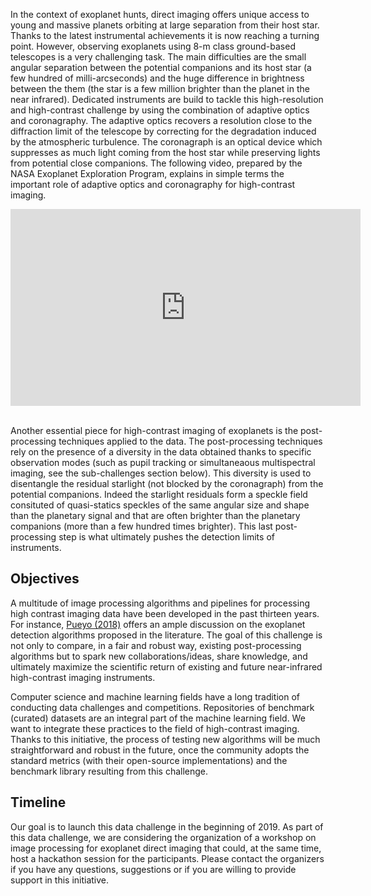 In the context of exoplanet hunts, direct imaging offers unique access to young and massive planets orbiting at large separation from their host star. Thanks to the latest instrumental achievements it is now reaching a turning point. However, observing exoplanets using 8-m class ground-based telescopes is a very challenging task. The main difficulties are the small angular separation between the potential companions and its host star (a few hundred of milli-arcseconds) and the huge difference in brightness between the them (the star is a few million brighter than the planet in the near infrared). Dedicated instruments are build to tackle this high-resolution and high-contrast challenge by using the combination of adaptive optics and coronagraphy. The adaptive optics recovers a resolution close to the diffraction limit of the telescope by correcting for the degradation induced by the atmospheric turbulence. The coronagraph is an optical device which suppresses as much light coming from the host star while preserving lights from potential close companions. The following video, prepared by the NASA Exoplanet Exploration Program, explains in simple terms the important role of adaptive optics and coronagraphy for high-contrast imaging.  

<iframe width="560" height="315" src="https://www.youtube.com/embed/SpzeS7KBGkw?rel=0" frameborder="0" allow="autoplay; encrypted-media" allowfullscreen></iframe>
<br><br>

Another essential piece for high-contrast imaging of exoplanets is the post-processing techniques applied to the data. The post-processing techniques rely on the presence of a diversity in the data obtained thanks to specific observation modes (such as pupil tracking or simultaneaous multispectral imaging, see the sub-challenges section below). This diversity is used to disentangle the residual starlight (not blocked by the coronagraph) from the potential companions. Indeed the starlight residuals form a speckle field consituted of quasi-statics speckles of the same angular size and shape than the planetary signal and that are often brighter than the planetary companions (more than a few hundred times brighter). This last post-processing step is what ultimately pushes the detection limits of instruments. 

## Objectives

A multitude of image processing algorithms and pipelines for processing high contrast imaging data have been developed in the past thirteen years. For instance, [Pueyo (2018)](https://link.springer.com/referenceworkentry/10.1007/978-3-319-30648-3_10-1) offers an ample discussion on the exoplanet detection algorithms proposed in the literature. The goal of this challenge is not only to compare, in a fair and robust way, existing post-processing algorithms but to spark new collaborations/ideas, share knowledge, and ultimately maximize the scientific return of existing and future near-infrared high-contrast imaging instruments.

Computer science and machine learning fields have a long tradition of conducting data challenges and competitions. Repositories of benchmark (curated) datasets are an integral part of the machine learning field. We want to integrate these practices to the field of high-contrast imaging. Thanks to this initiative, the process of testing new algorithms will be much straightforward and robust in the future, once the community adopts the standard metrics (with their open-source implementations) and the benchmark library resulting from this challenge.  

## Timeline

Our goal is to launch this data challenge in the beginning of 2019. 
As part of this data challenge, we are considering the organization of a workshop on image processing for exoplanet direct imaging that could, at the same time, host a hackathon session for the participants. Please contact the organizers if you have any questions, suggestions or if you are willing to provide support in this initiative. 


